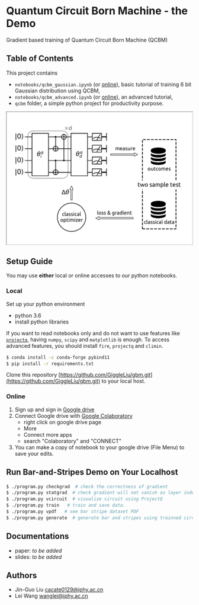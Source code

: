# Quantum Circuit Born Machine - the Demo
Gradient based training of Quantum Circuit Born Machine (QCBM)

## Table of Contents
This project contains

* `notebooks/qcbm_gaussian.ipynb` (or [online](https://drive.google.com/file/d/1LfvWuM8rUPOtdWFRbUhSyjn35ndR7OW6/view?usp=sharing)), basic tutorial of training 6 bit Gaussian distribution using QCBM,
* `notebooks/qcbm_advanced.ipynb` (or [online](https://drive.google.com/file/d/1cA5niJga7aLcJqIdBtpGV9i0vyOen1Aq/view?usp=sharing)), an advanced tutorial,
* `qcbm` folder, a simple python project for productivity purpose.

![](docs/images/qcbm.png)

## Setup Guide
You may use **either** local or online accesses to our python notebooks.

### Local
Set up your python environment

* python 3.6
* install python libraries

If you want to read notebooks only and do not want to use features like [`projectq`](https://github.com/ProjectQ-Framework/ProjectQ), having `numpy`, `scipy` and `matplotlib` is enough.
To access advanced features, you should install `fire`, `projectq` and `climin`.
```bash
$ conda install -c conda-forge pybind11
$ pip install -r requirements.txt
```

Clone this repository [https://github.com/GiggleLiu/gbm.git](https://github.com/GiggleLiu/gbm.git) to your local host.

### Online
1. Sign up and sign in [Google drive](https://drive.google.com/)
2. Connect Google drive with [Google Colaboratory](https://colab.research.google.com)
    - right click on google drive page
    - More
    - Connect more apps
    - search "Colaboratory" and "CONNECT"
3. You can make a copy of notebook to your google drive (File Menu) to save your edits.

## Run Bar-and-Stripes Demo on Your Localhost

```bash
$ ./program.py checkgrad  # check the correctness of gradient
$ ./program.py statgrad  # check gradient will not vanish as layer index increase.
$ ./program.py vcircuit  # visualize circuit using ProjectQ
$ ./program.py train   # train and save data.
$ ./program.py vpdf   # see bar stripe dataset PDF
$ ./program.py generate  # generate bar and stripes using trainned circuit.
```

## Documentations

* paper: *to be added*
* slides: *to be added*

## Authors

* Jin-Guo Liu <cacate0129@iphy.ac.cn>
* Lei Wang <wanglei@iphy.ac.cn>
